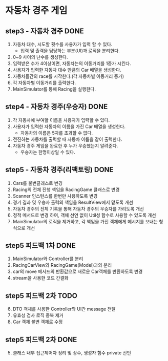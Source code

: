 # 자동차 경주 게임

## step3 - 자동차 경주 DONE
1. 자동차 대수, 시도할 횟수를 사용자가 입력 할 수 있다.
    - 입력 및 출력을 담당하는 부분(UI)과 로직을 분리한다.
2. 0~9 사이의 난수를 생성한다.
3. 입력받은 수가 4이상이면, 자동차는의 이동거리를 1증가 시킨다.
4. 사용자가 입력한 자동차 대수 만큼의 Car 배열을 생성한다.
5. 자동차들간의 race를 시작한다.(각 자동차별 이동거리 증가) 
6. 각 자동차별 이동거리를 출력한다.
7. MainSimulator를 통해 Racing을 실행한다. 

## step4 - 자동차 경주(우승자) DONE
1. 각 자동차에 부여할 이름을 사용자가 입력할 수 있다.
2. 사용자가 입력한 자동차의 이름을 가진 Car 배열을 생성한다.
    - 자동차의 이름은 5자를 초과할 수 없다.
3. 전진하는 자동차를 출력할 때 자동차 이름을 같이 출력한다.
4. 자동차 경주 게임을 완료한 후 누가 우승했는지 알려준다.
    - 우승자는 한명이상일 수 있다.
 
## step5 - 자동차 경주(리팩토링) DONE
1. Cars를 불변클래스로 변경
2. Racing의 전체 진행 책임을 RacingGame 클래스로 변경
3. Scanner 인스턴스를 한번만 사용하도록 변경
4. 경기 결과 및 우승자 출력의 책임을 ResultView에서 맡도록 개선
5. 자동차 경주의 전체 기록을 통해 자동차 경주의 우승자를 가리도록 개선
6. 정적 메서드로 변경 하여, 객체 선언 없이 Util성 함수로 사용할 수 있도록 개선
7. MainSimulator의 로직을 제거하고, 각 책임을 가진 객체에게 메시지를 보내는 형식으로 개선

## step5 피드백 1차 DONE
1. MainSimulator와 Controller를 분리
2. RacingCarView와 RacingGame(Model)과의 분리
3. car의 move 메서드의 반환값으로 새로운 Car객체를 반환하도록 변경
4. stream을 사용한 코드 간결화

## step5 피드백 2차 TODO
6. DTO 객체를 사용한 Controller와 UI간 message 전달
7. 유효성 검사 로직 중복 제거
8. Car 객체 불변 객체로 수정

## step5 피드백 2차 DONE
5. 클래스 내부 접근제어자 정리 및 상수, 생성자 함수 private 선언